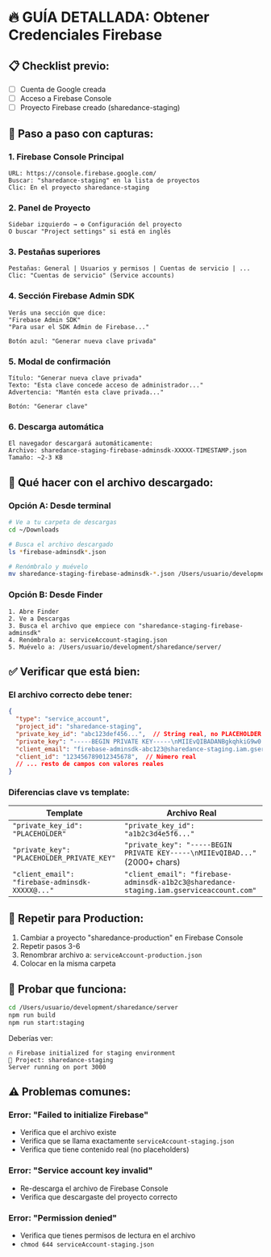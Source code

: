# 🔥 GUÍA DETALLADA: Obtener Credenciales Firebase

## 📋 Checklist previo:
- [ ] Cuenta de Google creada
- [ ] Acceso a Firebase Console
- [ ] Proyecto Firebase creado (sharedance-staging)

## 🎯 Paso a paso con capturas:

### 1. Firebase Console Principal
```
URL: https://console.firebase.google.com/
Buscar: "sharedance-staging" en la lista de proyectos
Clic: En el proyecto sharedance-staging
```

### 2. Panel de Proyecto
```
Sidebar izquierdo → ⚙️ Configuración del proyecto
O buscar "Project settings" si está en inglés
```

### 3. Pestañas superiores
```
Pestañas: General | Usuarios y permisos | Cuentas de servicio | ...
Clic: "Cuentas de servicio" (Service accounts)
```

### 4. Sección Firebase Admin SDK
```
Verás una sección que dice:
"Firebase Admin SDK"
"Para usar el SDK Admin de Firebase..."

Botón azul: "Generar nueva clave privada"
```

### 5. Modal de confirmación
```
Título: "Generar nueva clave privada"
Texto: "Esta clave concede acceso de administrador..."
Advertencia: "Mantén esta clave privada..."

Botón: "Generar clave"
```

### 6. Descarga automática
```
El navegador descargará automáticamente:
Archivo: sharedance-staging-firebase-adminsdk-XXXXX-TIMESTAMP.json
Tamaño: ~2-3 KB
```

## 🔧 Qué hacer con el archivo descargado:

### Opción A: Desde terminal
```bash
# Ve a tu carpeta de descargas
cd ~/Downloads

# Busca el archivo descargado
ls *firebase-adminsdk*.json

# Renómbralo y muévelo
mv sharedance-staging-firebase-adminsdk-*.json /Users/usuario/development/sharedance/server/serviceAccount-staging.json
```

### Opción B: Desde Finder
```
1. Abre Finder
2. Ve a Descargas
3. Busca el archivo que empiece con "sharedance-staging-firebase-adminsdk"
4. Renómbralo a: serviceAccount-staging.json
5. Muévelo a: /Users/usuario/development/sharedance/server/
```

## ✅ Verificar que está bien:

### El archivo correcto debe tener:
```json
{
  "type": "service_account",
  "project_id": "sharedance-staging",
  "private_key_id": "abc123def456...",  // String real, no PLACEHOLDER
  "private_key": "-----BEGIN PRIVATE KEY-----\nMIIEvQIBADANBgkqhkiG9w0...",  // Clave muy larga (2000+ caracteres)
  "client_email": "firebase-adminsdk-abc123@sharedance-staging.iam.gserviceaccount.com",  // Email real
  "client_id": "123456789012345678",  // Número real
  // ... resto de campos con valores reales
}
```

### Diferencias clave vs template:
| Template | Archivo Real |
|----------|-------------|
| `"private_key_id": "PLACEHOLDER"` | `"private_key_id": "a1b2c3d4e5f6..."` |
| `"private_key": "PLACEHOLDER_PRIVATE_KEY"` | `"private_key": "-----BEGIN PRIVATE KEY-----\nMIIEvQIBAD..."` (2000+ chars) |
| `"client_email": "firebase-adminsdk-XXXXX@..."` | `"client_email": "firebase-adminsdk-a1b2c3@sharedance-staging.iam.gserviceaccount.com"` |

## 🔄 Repetir para Production:

1. Cambiar a proyecto "sharedance-production" en Firebase Console
2. Repetir pasos 3-6
3. Renombrar archivo a: `serviceAccount-production.json`
4. Colocar en la misma carpeta

## 🧪 Probar que funciona:

```bash
cd /Users/usuario/development/sharedance/server
npm run build
npm run start:staging
```

Deberías ver:
```
🔥 Firebase initialized for staging environment
📂 Project: sharedance-staging
Server running on port 3000
```

## ⚠️ Problemas comunes:

### Error: "Failed to initialize Firebase"
- Verifica que el archivo existe
- Verifica que se llama exactamente `serviceAccount-staging.json`
- Verifica que tiene contenido real (no placeholders)

### Error: "Service account key invalid"
- Re-descarga el archivo de Firebase Console
- Verifica que descargaste del proyecto correcto

### Error: "Permission denied"
- Verifica que tienes permisos de lectura en el archivo
- `chmod 644 serviceAccount-staging.json`

